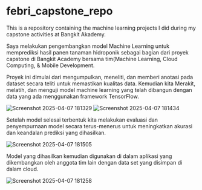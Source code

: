 # febri_capstone_repo
This is a repository containing the machine learning projects I did during my capstone activities at Bangkit Akademy.

Saya melakukan pengembangkan model Machine Learning untuk memprediksi hasil panen tanaman hidroponik sebagai bagian dari proyek capstone di Bangkit Academy bersama tim(Machine Learning, Cloud Computing, & Mobile Development.

Proyek ini dimulai dari mengumpulkan, meneliti, dan memberi anotasi pada dataset secara teliti untuk memastikan kualitas data. Kemudian kita Merakit, melatih, dan menguji model machine learning yang telah dibangun dengan data yang ada menggunakan framework TensorFlow.

![Screenshot 2025-04-07 181329](https://github.com/user-attachments/assets/6ee06940-fd42-4c7e-b2da-ae42dc12bb4d)
![Screenshot 2025-04-07 181434](https://github.com/user-attachments/assets/fb4e6e55-618f-4b64-b22b-b9659013c466)

Setelah model selesai terbentuk kita melakukan evaluasi dan penyempurnaan model secara terus-menerus untuk meningkatkan akurasi dan keandalan prediksi yang dihasilkan.

![Screenshot 2025-04-07 181505](https://github.com/user-attachments/assets/43fc21ed-9891-49a7-be34-da2c54c3acc6)

Model yang dihasilkan kemudian digunakan di dalam aplikasi yang dikembangkan oleh anggota tim lain dengan data set yang disimpan di dalam cloud.

![Screenshot 2025-04-07 181258](https://github.com/user-attachments/assets/a738f48c-7bad-4709-af31-be4190e36388)

